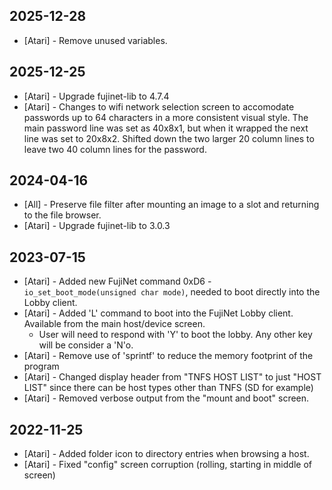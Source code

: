 ## 2025-12-28

 * [Atari] - Remove unused variables.

## 2025-12-25

 * [Atari] - Upgrade fujinet-lib to 4.7.4
 * [Atari] - Changes to wifi network selection screen to accomodate passwords up to 64 characters in a more consistent visual style. The main password line was set as 40x8x1, but when it wrapped the next line was set to 20x8x2. Shifted down the two larger 20 column lines to leave two 40 column lines for the password.
 

## 2024-04-16

* [All] - Preserve file filter after mounting an image to a slot and returning to the file browser.
* [Atari] - Upgrade fujinet-lib to 3.0.3

## 2023-07-15

* [Atari] - Added new FujiNet command 0xD6 - `io_set_boot_mode(unsigned char mode)`, needed to boot directly into the Lobby client.
* [Atari] - Added 'L' command to boot into the FujiNet Lobby client. Available from the main host/device screen.
  * User will need to respond with 'Y' to boot the lobby. Any other key will be consider a 'N'o.
* [Atari] - Remove use of 'sprintf' to reduce the memory footprint of the program
* [Atari] - Changed display header from "TNFS HOST LIST" to just "HOST LIST" since there can be host types other than TNFS (SD for example)
* [Atari] - Removed verbose output from the "mount and boot" screen.

## 2022-11-25

* [Atari] - Added folder icon to directory entries when browsing a host.
* [Atari] - Fixed "config" screen corruption (rolling, starting in middle of screen)


